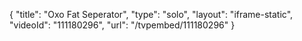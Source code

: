 {
    "title": "Oxo Fat Seperator",
    "type": "solo",
    "layout": "iframe-static",
    "videoId": "111180296",
    "url": "\/tvpembed\/111180296"
}